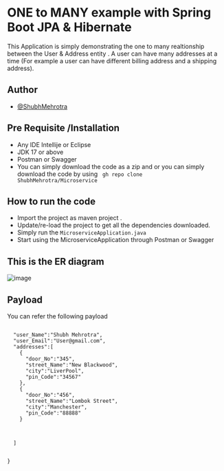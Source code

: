 

# ONE to MANY example with Spring Boot JPA & Hibernate 

This Application is simply demonstrating the one to many realtionship between the User & Address entity . A user can have many addresses at a time (For example a user can have different billing address and a shipping address).




## Author

- [@ShubhMehrotra](https://www.github.com/ShubhMehrotra)


## Pre Requisite /Installation
* Any IDE Intellije or Eclipse 
* JDK 17 or above 
* Postman or Swagger 
* You can simply download the code as a zip and  or you can simply download the code by using ``` gh repo clone ShubhMehrotra/Microservice```

## How to run the code 
* Import the project as maven project .
* Update/re-load the project to get all the dependencies downloaded.
* Simply run the ```MicroserviceApplication.java```
* Start using the MicroserviceApplication through Postman or Swagger



## This is the ER diagram 
![image](https://github.com/ShubhMehrotra/Microservice/assets/60496852/9d424a11-af62-4b9d-92ad-ea2bc710dd61)

## Payload

You can refer the following payload 

```{

  "user_Name":"Shubh Mehrotra",
  "user_Email":"User@gmail.com",
  "addresses":[
    {
      "door_No":"345",
      "street_Name":"New Blackwood",
      "city":"LiverPool",
      "pin_Code":"34567"
    },
    {
      "door_No":"456",
      "street_Name":"Lombok Street",
      "city":"Manchester",
      "pin_Code":"88888"
    }



  ]


}
